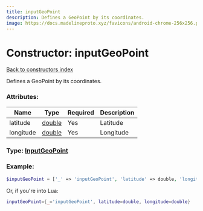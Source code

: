 ```yaml
---
title: inputGeoPoint
description: Defines a GeoPoint by its coordinates.
image: https://docs.madelineproto.xyz/favicons/android-chrome-256x256.png
---
```

# Constructor: inputGeoPoint  
[Back to constructors index](index.md)



Defines a GeoPoint by its coordinates.

### Attributes:

| Name     |    Type       | Required | Description |
|----------|---------------|----------|-------------|
|latitude|[double](../types/double.md) | Yes|Latitude|
|longitude|[double](../types/double.md) | Yes|Longitude|



### Type: [InputGeoPoint](../types/InputGeoPoint.md)


### Example:

```php
$inputGeoPoint = ['_' => 'inputGeoPoint', 'latitude' => double, 'longitude' => double];
```  


Or, if you're into Lua:

```lua
inputGeoPoint={_='inputGeoPoint', latitude=double, longitude=double}

```



